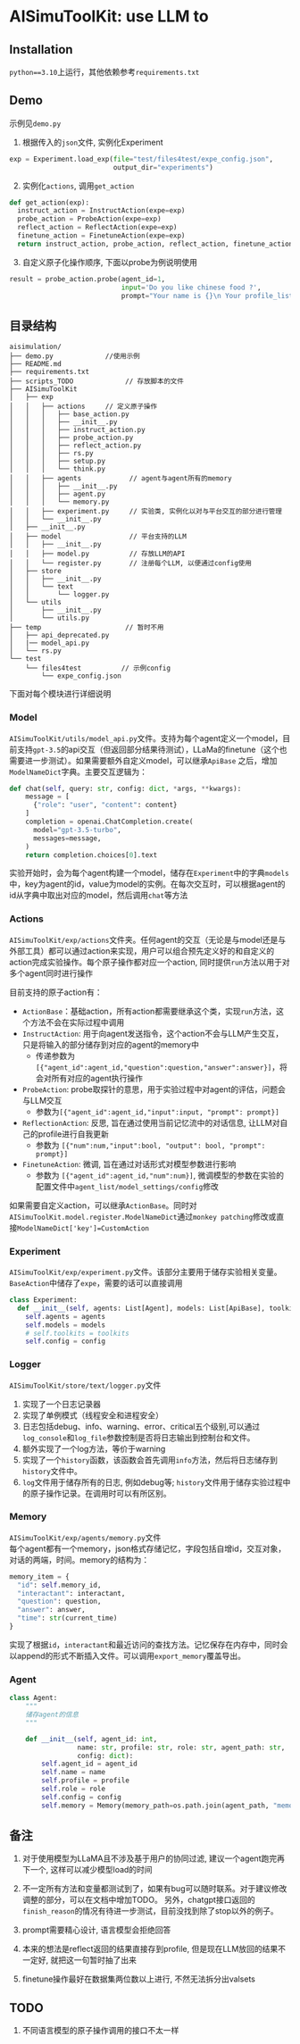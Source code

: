 # AISimuToolKit: use LLM to 


## Installation

`python==3.10`上运行，其他依赖参考`requirements.txt`

## Demo

示例见`demo.py`
1. 根据传入的`json`文件, 实例化Experiment
``` python
exp = Experiment.load_exp(file="test/files4test/expe_config.json",
                          output_dir="experiments")
```
2. 实例化`actions`, 调用`get_action`
```python
def get_action(exp):
  instruct_action = InstructAction(expe=exp)
  probe_action = ProbeAction(expe=exp)
  reflect_action = ReflectAction(expe=exp)
  finetune_action = FinetuneAction(expe=exp)
  return instruct_action, probe_action, reflect_action, finetune_action
```
3. 自定义原子化操作顺序, 下面以probe为例说明使用
```python
result = probe_action.probe(agent_id=1,
                            input='Do you like chinese food ?',
                            prompt="Your name is {}\n Your profile_list: {}. Now I will interview you. \n{}")
```


## 目录结构
```shell
aisimulation/
├── demo.py             //使用示例
├── README.md
├── requirements.txt
├── scripts_TODO             // 存放脚本的文件
├── AISimuToolKit
│   ├── exp
│   │   ├── actions     // 定义原子操作
│   │   │   ├── base_action.py
│   │   │   ├── __init__.py
│   │   │   ├── instruct_action.py
│   │   │   ├── probe_action.py
│   │   │   ├── reflect_action.py
│   │   │   ├── rs.py
│   │   │   ├── setup.py
│   │   │   └── think.py
│   │   ├── agents            // agent与agent所有的memory
│   │   │   ├── __init__.py
│   │   │   ├── agent.py
│   │   │   └── memory.py
│   │   ├── experiment.py     // 实验类, 实例化以对与平台交互的部分进行管理
│   │   └── __init__.py
│   ├── __init__.py
│   ├── model                 // 平台支持的LLM
│   │   ├── __init__.py
│   │   ├── model.py          // 存放LLM的API
│   │   └── register.py       // 注册每个LLM, 以便通过config使用
│   ├── store
│   │   ├── __init__.py
│   │   └── text
│   │       └── logger.py
│   └── utils 
│       ├── __init__.py
│       └── utils.py
├── temp                     // 暂时不用
│   ├── api_deprecated.py
│   |── model_api.py
│   └── rs.py
└── test
    └── files4test          // 示例config
        └── expe_config.json
```
下面对每个模块进行详细说明

### Model

`AISimuToolKit/utils/model_api.py`文件。支持为每个agent定义一个model，目前支持`gpt-3.5`的api交互（但返回部分结果待测试），LLaMa的finetune（这个也需要进一步测试）。如果需要额外自定义model，可以继承`ApiBase`
之后，增加`ModelNameDict`字典。主要交互逻辑为：

```python
def chat(self, query: str, config: dict, *args, **kwargs):
    message = [
      {"role": "user", "content": content}
    ]
    completion = openai.ChatCompletion.create(
      model="gpt-3.5-turbo",
      messages=message,
    )
    return completion.choices[0].text
```

实验开始时，会为每个agent构建一个model，储存在`Experiment`中的字典`models` 中，key为agent的id，value为model的实例。在每次交互时，可以根据agent的id从字典中取出对应的model，然后调用`chat`等方法

<!-- ### External_ToolKit

`AISimuToolKit/utils/model_api.py`
文件。设想中，所有与外部工具（如推荐系统的交互）都可以通过api来实现，这部分待补充。每个toolkit可以有针对的不同agent，具体为设置的json中包含一个`target`
字段，这部分逻辑也待补充。 -->

### Actions

`AISimuToolKit/exp/actions`文件夹。任何agent的交互（无论是与model还是与外部工具）都可以通过action来实现，用户可以组合预先定义好的和自定义的action完成实验操作。每个原子操作都对应一个action, 同时提供`run`方法以用于对多个agent同时进行操作

目前支持的原子action有：

* `ActionBase`：基础action，所有action都需要继承这个类，实现`run`方法，这个方法不会在实际过程中调用
* `InstructAction`: 用于向agent发送指令，这个action不会与LLM产生交互，只是将输入的部分储存到对应的agent的memory中
  * 传递参数为`[{"agent_id":agent_id,"question":question,"answer":answer}]`，将会对所有对应的agent执行操作
* `ProbeAction`: probe取探针的意思，用于实验过程中对agent的评估，问题会与LLM交互
  * 参数为`[{"agent_id":agent_id,"input":input, "prompt": prompt}]`
* `ReflectionAction`: 反思, 旨在通过使用当前记忆流中的对话信息, 让LLM对自己的profile进行自我更新
  * 参数为 `[{"num":num,"input":bool, "output": bool, "prompt": prompt}]`
* `FinetuneAction`: 微调, 旨在通过对话形式对模型参数进行影响
  * 参数为 `[{"agent_id":agent_id,"num":num}]`, 微调模型的参数在实验的配置文件中`agent_list/model_settings/config`修改
<!-- * `RS`:写了一个简单的交互逻辑，主要用于演示如何调用相关变量 -->

如果需要自定义action，可以继承`ActionBase`。同时对`AISimuToolKit.model.register.ModelNameDict`通过`monkey patching`修改或直接`ModelNameDict['key']=CustomAction`
<!-- 实验初始化过程中，会遍历该目录下所有的文件，将所有继承`ActionBase`
的类储存在`actions`
字典中，key为类名，value为类的实例。实验过程中可以调用对应的`run`方法。 -->

### Experiment

`AISimuToolKit/exp/experiment.py`文件。该部分主要用于储存实验相关变量。`BaseAction`中储存了`expe`，需要的话可以直接调用

```python
class Experiment:
  def __init__(self, agents: List[Agent], models: List[ApiBase], toolkits: List[ExternalToolkitApi], config: json):
    self.agents = agents
    self.models = models
    # self.toolkits = toolkits
    self.config = config
```

### Logger

`AISimuToolKit/store/text/logger.py`文件
1. 实现了一个日志记录器
2. 实现了单例模式（线程安全和进程安全）
3. 日志包括debug、info、warning、error、critical五个级别,可以通过`log_console`和`log_file`参数控制是否将日志输出到控制台和文件。
4. 额外实现了一个log方法，等价于warning
5. 实现了一个`history`函数，该函数会首先调用`info`方法，然后将日志储存到`history`文件中。
6. `log`文件用于储存所有的日志, 例如debug等; `history`文件用于储存实验过程中的原子操作记录。在调用时可以有所区别。

### Memory

`AISimuToolKit/exp/agents/memory.py`文件  
每个agent都有一个memory，json格式存储记忆，字段包括自增id，交互对象，对话的两端，时间。memory的结构为：

```python
memory_item = {
  "id": self.memory_id, 
  "interactant": interactant, 
  "question": question, 
  "answer": answer,
  "time": str(current_time)
}
```

实现了根据`id`，`interactant`和最近访问的查找方法。记忆保存在内存中，同时会以append的形式不断插入文件。可以调用`export_memory`覆盖导出。


### Agent
```python
class Agent:
    """
    储存agent的信息   
    """

    def __init__(self, agent_id: int, 
                 name: str, profile: str, role: str, agent_path: str,
                 config: dict):
        self.agent_id = agent_id
        self.name = name
        self.profile = profile
        self.role = role
        self.config = config  
        self.memory = Memory(memory_path=os.path.join(agent_path, "memory.jsonl"))
```

## 备注

1. 对于使用模型为LLaMA且不涉及基于用户的协同过滤, 建议一个agent跑完再下一个, 这样可以减少模型load的时间

2. 不一定所有方法和变量都测试到了，如果有bug可以随时联系。对于建议修改调整的部分，可以在文档中增加TODO。
另外，chatgpt接口返回的`finish_reason`的情况有待进一步测试，目前没找到除了stop以外的例子。

3. prompt需要精心设计, 语言模型会拒绝回答
4. 本来的想法是reflect返回的结果直接存到profile, 但是现在LLM放回的结果不一定好, 就把这一句暂时抽了出来
5. finetune操作最好在数据集两位数以上进行, 不然无法拆分出valsets



## TODO
1. 不同语言模型的原子操作调用的接口不太一样
